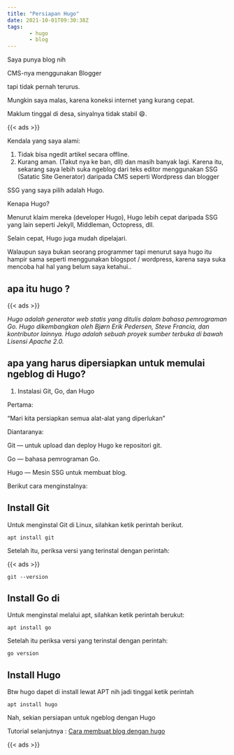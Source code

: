 ```yaml
---
title: "Persiapan Hugo"
date: 2021-10-01T09:30:38Z
tags:
       - hugo
       - blog
---
```


Saya punya blog nih

CMS-nya menggunakan Blogger 

tapi tidak pernah terurus.

Mungkin saya malas, karena koneksi internet yang kurang cepat.

Maklum tinggal di desa, sinyalnya tidak stabil 😄.

{{< ads >}}

Kendala yang saya alami:

1. Tidak bisa ngedit artikel secara offline.
2. Kurang aman. (Takut nya ke ban, dll)
dan masih banyak lagi.
Karena itu, sekarang saya lebih suka ngeblog dari teks editor menggunakan SSG (Satatic Site Generator) daripada CMS seperti Wordpress dan blogger

SSG yang saya pilih adalah Hugo.

Kenapa Hugo?

Menurut klaim mereka (developer Hugo), Hugo lebih cepat daripada SSG yang lain seperti Jekyll, Middleman, Octopress, dll.

Selain cepat, Hugo juga mudah dipelajari.

Walaupun saya bukan seorang programmer tapi menurut saya hugo itu hampir sama seperti menggunakan blogspot / wordpress, karena saya suka mencoba hal hal yang belum saya ketahui..

## apa itu hugo ?

{{< ads >}}

_Hugo adalah generator web statis yang ditulis dalam bahasa pemrograman Go. Hugo dikembangkan oleh Bjørn Erik Pedersen, Steve Francia, dan kontributor lainnya. Hugo adalah sebuah proyek sumber terbuka di bawah Lisensi Apache 2.0._

## apa yang harus dipersiapkan untuk memulai ngeblog di Hugo?

1. Instalasi Git, Go, dan Hugo

Pertama:

“Mari kita persiapkan semua alat-alat yang diperlukan”

Diantaranya:

Git — untuk upload dan deploy Hugo ke repositori git.

Go — bahasa pemrograman Go.

Hugo — Mesin SSG untuk membuat blog.

Berikut cara menginstalnya:

## Install Git 

Untuk menginstal Git di Linux, silahkan ketik perintah berikut.

```shell
apt install git 
```

Setelah itu, periksa versi yang terinstal dengan perintah:

{{< ads >}}

```shell
git --version 
```

## Install Go di 


Untuk menginstal melalui apt, silahkan ketik perintah berukut:
```shell
apt install go 
```

Setelah itu periksa versi yang terinstal dengan perintah:

```shell
go version
```
## Install Hugo 
 
 Btw hugo dapet di install lewat APT nih jadi tinggal ketik perintah
 
 ```shell
 apt install hugo
 ```
 
 Nah, sekian persiapan untuk ngeblog dengan Hugo
 
 Tutorial selanjutnya : [Cara membuat blog dengan hugo](/artikel/cara-membuat-blog-di-hugo/)
 
 

{{< ads >}}



